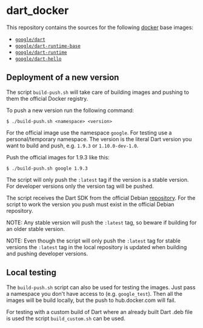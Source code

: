 dart_docker
===========

This repository contains the sources for the following
[docker](https://docker.io) base images:

- [`google/dart`][base]
- [`google/dart-runtime-base`][runtime-base]
- [`google/dart-runtime`][runtime]
- [`google/dart-hello`][hello]

## Deployment of a new version

The script `build-push.sh` will take care of building images and pushing to
them the official Docker registry.

To push a new version run the following command:

```
$ ./build-push.sh <namespace> <version>
```

For the official image use the namespace `google`. For testing use a
personal/temporary namespace. The version is the literal Dart version you
want to build and push, e.g. `1.9.3` or `1.10.0-dev-1.0`.

Push the official images for 1.9.3 like this:

```
$ ./build-push.sh google 1.9.3
```

The script will only push the `:latest` tag if the version is a stable
version. For developer versions only the version tag will be pushed.

The script receives the Dart SDK from the official Debian [repository][1].
For the script to work the version you push must exist in the official
Debian repository.

NOTE: Any stable version will push the `:latest` tag, so beware
if building for an older stable version.

NOTE: Even though the script will only push the `:latest` tag for
stable versions the `:latest` tag in the local repository is updated
when building and pushing developer versions.

## Local testing

The `build-push.sh` script can also be used for testing the images. Just pass
a namespace you don't have access to (e.g. `google_test`). Then all the images
will be build locally, but the push to hub.docker.com will fail.

For testing with a custom build of Dart where an already built Dart .deb file
is used the script `build_custom.sh` can be used.

[base]: https://registry.hub.docker.com/u/google/dart/
[runtime-base]: https://registry.hub.docker.com/u/google/dart-runtime-base/
[runtime]: https://registry.hub.docker.com/u/google/dart-runtime/
[hello]: https://registry.hub.docker.com/u/google/dart-hello/
[1]: https://www.dartlang.org/downloads/linux.html